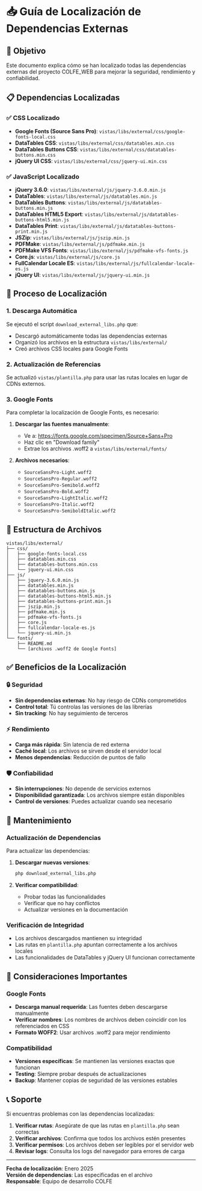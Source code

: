# 📥 Guía de Localización de Dependencias Externas

## 🎯 Objetivo

Este documento explica cómo se han localizado todas las dependencias externas del proyecto COLFE_WEB para mejorar la seguridad, rendimiento y confiabilidad.

## 📋 Dependencias Localizadas

### ✅ CSS Localizado
- **Google Fonts (Source Sans Pro)**: `vistas/libs/external/css/google-fonts-local.css`
- **DataTables CSS**: `vistas/libs/external/css/datatables.min.css`
- **DataTables Buttons CSS**: `vistas/libs/external/css/datatables-buttons.min.css`
- **jQuery UI CSS**: `vistas/libs/external/css/jquery-ui.min.css`

### ✅ JavaScript Localizado
- **jQuery 3.6.0**: `vistas/libs/external/js/jquery-3.6.0.min.js`
- **DataTables**: `vistas/libs/external/js/datatables.min.js`
- **DataTables Buttons**: `vistas/libs/external/js/datatables-buttons.min.js`
- **DataTables HTML5 Export**: `vistas/libs/external/js/datatables-buttons-html5.min.js`
- **DataTables Print**: `vistas/libs/external/js/datatables-buttons-print.min.js`
- **JSZip**: `vistas/libs/external/js/jszip.min.js`
- **PDFMake**: `vistas/libs/external/js/pdfmake.min.js`
- **PDFMake VFS Fonts**: `vistas/libs/external/js/pdfmake-vfs-fonts.js`
- **Core.js**: `vistas/libs/external/js/core.js`
- **FullCalendar Locale ES**: `vistas/libs/external/js/fullcalendar-locale-es.js`
- **jQuery UI**: `vistas/libs/external/js/jquery-ui.min.js`

## 🔧 Proceso de Localización

### 1. Descarga Automática
Se ejecutó el script `download_external_libs.php` que:
- Descargó automáticamente todas las dependencias externas
- Organizó los archivos en la estructura `vistas/libs/external/`
- Creó archivos CSS locales para Google Fonts

### 2. Actualización de Referencias
Se actualizó `vistas/plantilla.php` para usar las rutas locales en lugar de CDNs externos.

### 3. Google Fonts
Para completar la localización de Google Fonts, es necesario:

1. **Descargar las fuentes manualmente**:
   - Ve a: https://fonts.google.com/specimen/Source+Sans+Pro
   - Haz clic en "Download family"
   - Extrae los archivos .woff2 a `vistas/libs/external/fonts/`

2. **Archivos necesarios**:
   - `SourceSansPro-Light.woff2`
   - `SourceSansPro-Regular.woff2`
   - `SourceSansPro-Semibold.woff2`
   - `SourceSansPro-Bold.woff2`
   - `SourceSansPro-LightItalic.woff2`
   - `SourceSansPro-Italic.woff2`
   - `SourceSansPro-SemiboldItalic.woff2`

## 📁 Estructura de Archivos

```
vistas/libs/external/
├── css/
│   ├── google-fonts-local.css
│   ├── datatables.min.css
│   ├── datatables-buttons.min.css
│   └── jquery-ui.min.css
├── js/
│   ├── jquery-3.6.0.min.js
│   ├── datatables.min.js
│   ├── datatables-buttons.min.js
│   ├── datatables-buttons-html5.min.js
│   ├── datatables-buttons-print.min.js
│   ├── jszip.min.js
│   ├── pdfmake.min.js
│   ├── pdfmake-vfs-fonts.js
│   ├── core.js
│   ├── fullcalendar-locale-es.js
│   └── jquery-ui.min.js
└── fonts/
    ├── README.md
    └── [archivos .woff2 de Google Fonts]
```

## ✅ Beneficios de la Localización

### 🔒 Seguridad
- **Sin dependencias externas**: No hay riesgo de CDNs comprometidos
- **Control total**: Tú controlas las versiones de las librerías
- **Sin tracking**: No hay seguimiento de terceros

### ⚡ Rendimiento
- **Carga más rápida**: Sin latencia de red externa
- **Caché local**: Los archivos se sirven desde el servidor local
- **Menos dependencias**: Reducción de puntos de fallo

### 🛡️ Confiabilidad
- **Sin interrupciones**: No depende de servicios externos
- **Disponibilidad garantizada**: Los archivos siempre están disponibles
- **Control de versiones**: Puedes actualizar cuando sea necesario

## 🔄 Mantenimiento

### Actualización de Dependencias
Para actualizar las dependencias:

1. **Descargar nuevas versiones**:
   ```bash
   php download_external_libs.php
   ```

2. **Verificar compatibilidad**:
   - Probar todas las funcionalidades
   - Verificar que no hay conflictos
   - Actualizar versiones en la documentación

### Verificación de Integridad
- Los archivos descargados mantienen su integridad
- Las rutas en `plantilla.php` apuntan correctamente a los archivos locales
- Las funcionalidades de DataTables y jQuery UI funcionan correctamente

## 🚨 Consideraciones Importantes

### Google Fonts
- **Descarga manual requerida**: Las fuentes deben descargarse manualmente
- **Verificar nombres**: Los nombres de archivos deben coincidir con los referenciados en CSS
- **Formato WOFF2**: Usar archivos .woff2 para mejor rendimiento

### Compatibilidad
- **Versiones específicas**: Se mantienen las versiones exactas que funcionan
- **Testing**: Siempre probar después de actualizaciones
- **Backup**: Mantener copias de seguridad de las versiones estables

## 📞 Soporte

Si encuentras problemas con las dependencias localizadas:

1. **Verificar rutas**: Asegúrate de que las rutas en `plantilla.php` sean correctas
2. **Verificar archivos**: Confirma que todos los archivos estén presentes
3. **Verificar permisos**: Los archivos deben ser legibles por el servidor web
4. **Revisar logs**: Consulta los logs del navegador para errores de carga

---

**Fecha de localización**: Enero 2025  
**Versión de dependencias**: Las especificadas en el archivo  
**Responsable**: Equipo de desarrollo COLFE
